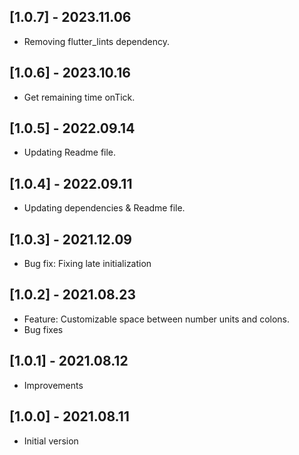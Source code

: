 ## [1.0.7] - 2023.11.06

* Removing flutter_lints dependency.

## [1.0.6] - 2023.10.16

* Get remaining time onTick.

## [1.0.5] - 2022.09.14

* Updating Readme file.
 
## [1.0.4] - 2022.09.11

* Updating dependencies & Readme file.

## [1.0.3] - 2021.12.09

* Bug fix: Fixing late initialization

## [1.0.2] - 2021.08.23

* Feature: Customizable space between number units and colons.
* Bug fixes

## [1.0.1] - 2021.08.12

* Improvements

## [1.0.0] - 2021.08.11

* Initial version 
